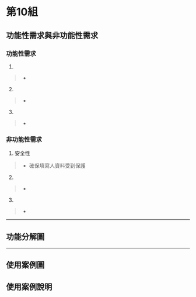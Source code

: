 # 第10組

## 功能性需求與非功能性需求
### 功能性需求
1. 
>- 
2. 
>- 
3. 
>- 



### 非功能性需求
1. 安全性
>- 確保填寫人資料受到保護
2. 
>- 
3. 
>- 



---
## 功能分解圖



---
## 使用案例圖



## 使用案例說明



